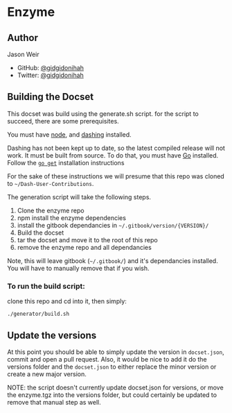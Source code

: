 # Enzyme

## Author

Jason Weir

* GitHub: [@gidgidonihah](http://github.com/gidgidonihah)
* Twitter: [@gidgidonihah](http://twitter.com/@gidgidonihah)

## Building the Docset

This docset was build using the generate.sh script.
for the script to succeed, there are some prerequisites.

You must have [node](http://nodejs.org), and [dashing](https://github.com/technosophos/dashing#readme) installed.

Dashing has not been kept up to date, so the latest compiled release will not work. It must be built from source.
To do that, you must have [Go](https://golang.org) installed. Follow the
[`go get`](https://github.com/technosophos/dashing#install) installation instructions

For the sake of these instructions we will presume that this repo was cloned to `~/Dash-User-Contributions`.

The generation script will take the following steps.

1. Clone the enzyme repo
2. npm install the enzyme dependencies
3. install the gitbook dependancies in `~/.gitbook/version/{VERSION}/`
4. Build the docset
5. tar the docset and move it to the root of this repo
6. remove the enzyme repo and all dependancies

Note, this will leave gitbook (`~/.gitbook/`) and it's dependancies installed.
You will have to manually remove that if you wish.

### To run the build script:

clone this repo and cd into it, then simply:
```
./generator/build.sh
```

## Update the versions

At this point you should be able to simply update the version in `docset.json`, commit and open a pull request.
Also, it would be nice to add it do the versions folder and the `docset.json` to either replace the minor version
or create a new major version.

NOTE: the script doesn't currently update docset.json for versions, or move the enzyme.tgz into the versions folder,
but could certainly be updated to remove that manual step as well.
